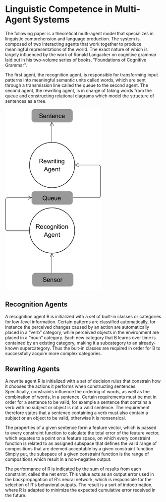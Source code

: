 # Linguistic Competence in Multi-Agent Systems

The following paper is a theoretical multi-agent model that specializes in linguistic comprehension and language production. The system is composed of two interacting agents that work together to produce meaningful representations of the world. The exact nature of which is largely influenced by the work of Ronald Langacker on cognitive grammar laid out in his two-volume series of books, "Foundations of Cognitive Grammar".

The first agent, the recognition agent, is responsible for transforming input patterns into meaningful semantic units called words, which are sent through a transmission line called the queue to the second agent. The second agent, the rewriting agent, is in charge of taking words from the queue and constructing relational diagrams which model the structure of sentences as a tree.

![](https://github.com/CarsonScott/Linguistic-Agent-System/blob/master/Structure.png)

## Recognition Agents

A recognition agent B is initialized with a set of built-in classes or categories for low-level information. Certain patterns are classified automatically, for instance the perceived changes caused by an action are automatically placed in a “verb” category, while perceived objects in the environment are placed in a “noun” category. Each new category that B learns over time is contained by an existing category, making it a subcategory to an already-known supercategory. Thus the buit-in classes are required in order for B to successfully acquire more complex categories.

## Rewriting Agents

A rewrite agent R is initialized with a set of decision rules that constrain how it chooses the actions it performs when constructing sentences. Specifically, constraints influence the ordering of words, as well as the combination of words, in a sentence. Certain requirements must be met in order for a sentence to be valid, for example a sentence that contains a verb with no subject or object is not a valid sentence. The requirement therefore states that a sentence containing a verb must also contain a subject or an object to be valid, otherwise it is nonsensical.

The properties of a given sentence form a feature vector, which is passed to every constraint function to calculate the total error of the feature vector, which equates to a point on a feature space, on which every constraint function is related to an assigned subspace that defines the valid range of compositions that are deemed acceptable by a given constraint function. Simply put, the subspace of a given constraint function is the range of compositions which result in a non-negative output.

The performance of R is indicated by the sum of results from each constraint, called the net error. This value acts as an output error used in the backpropagation of R's neural network, which is responsible for the selection of R's behavioral outputs. The result is a sort of indoctrination, where R is adapted to minimize the expected cumulative error received in the future.

